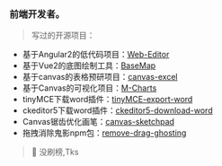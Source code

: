 ### 前端开发者。

> 写过的开源项目：

- 基于Angular2的低代码项目：[Web-Editor](https://github.com/bojue/Web-Editor)
- 基于Vue2的底图绘制工具：[BaseMap](https://github.com/bojue/BaseMap)
- 基于canvas的表格预研项目：[canvas-excel](https://github.com/bojue/canvas-excel)
- 基于Canvas的可视化项目：[M-Charts](https://github.com/bojue/M-Charts)
- tinyMCE下载word插件：[tinyMCE-export-word](https://github.com/bojue/tinyMCE-export-word)
- ckeditor5下载word插件：[ckeditor5-download-word](https://github.com/bojue/ckeditor5-download-word)
- Canvas锯齿优化画笔：[canvas-sketchpad](https://github.com/bojue/canvas-sketchpad)
- 拖拽消除鬼影npm包：[remove-drag-ghosting](https://github.com/bojue/remove-drag-ghosting)

> 💬 没刷榜,Tks

<!--
**bojue/bojue** is a ✨ _special_ ✨ repository because its `README.md` (this file) appears on your GitHub profile.

Here are some ideas to get you started:

- 🔭 I’m currently working on ...
- 🌱 I’m currently learning ...
- 👯 I’m looking to collaborate on ...
- 🤔 I’m looking for help with ...
- 💬 Ask me about ...
- 📫 How to reach me: ...
- 😄 Pronouns: ...
- ⚡ Fun fact: ...
-->
